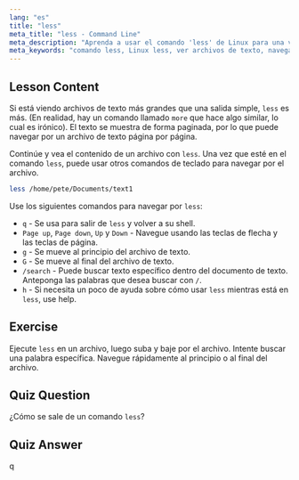```yaml
---
lang: "es"
title: "less"
meta_title: "less - Command Line"
meta_description: "Aprenda a usar el comando 'less' de Linux para una visualización y navegación eficiente de archivos de texto. Domine la paginación, la búsqueda y la salida con esta guía para principiantes."
meta_keywords: "comando less, Linux less, ver archivos de texto, navegar archivos, tutorial Linux, Linux para principiantes, guía Linux"
---
```


## Lesson Content

Si está viendo archivos de texto más grandes que una salida simple, `less` es más. (En realidad, hay un comando llamado `more` que hace algo similar, lo cual es irónico). El texto se muestra de forma paginada, por lo que puede navegar por un archivo de texto página por página.

Continúe y vea el contenido de un archivo con `less`. Una vez que esté en el comando `less`, puede usar otros comandos de teclado para navegar por el archivo.

```bash
less /home/pete/Documents/text1
```

Use los siguientes comandos para navegar por `less`:

- `q` - Se usa para salir de `less` y volver a su shell.
- `Page up`, `Page down`, `Up` y `Down` - Navegue usando las teclas de flecha y las teclas de página.
- `g` - Se mueve al principio del archivo de texto.
- `G` - Se mueve al final del archivo de texto.
- `/search` - Puede buscar texto específico dentro del documento de texto. Anteponga las palabras que desea buscar con `/`.
- `h` - Si necesita un poco de ayuda sobre cómo usar `less` mientras está en `less`, use help.

## Exercise

Ejecute `less` en un archivo, luego suba y baje por el archivo. Intente buscar una palabra específica. Navegue rápidamente al principio o al final del archivo.

## Quiz Question

¿Cómo se sale de un comando `less`?

## Quiz Answer

q
